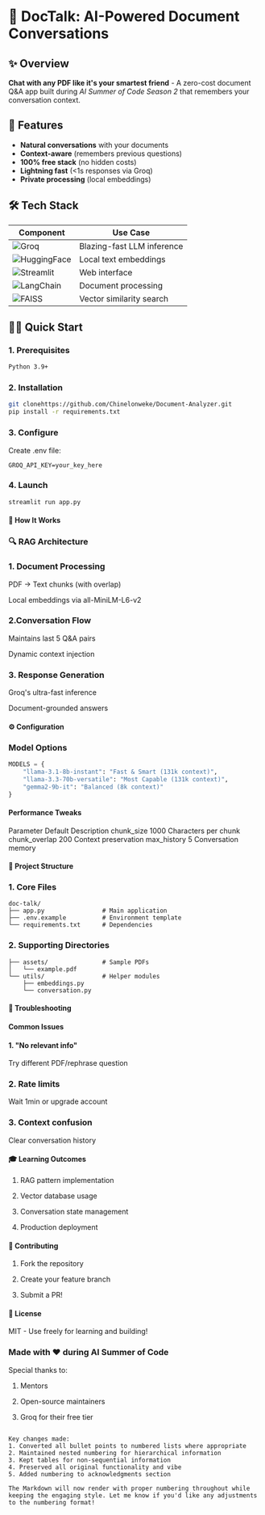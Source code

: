 # 🚀 DocTalk: AI-Powered Document Conversations

## ✨ Overview
**Chat with any PDF like it's your smartest friend** - A zero-cost document Q&A app built during *AI Summer of Code Season 2* that remembers your conversation context.

## 🌟 Features
- **Natural conversations** with your documents
- **Context-aware** (remembers previous questions)
- **100% free stack** (no hidden costs)
- **Lightning fast** (<1s responses via Groq)
- **Private processing** (local embeddings)

## 🛠️ Tech Stack
| Component       | Use Case                          |
|----------------|----------------------------------|
| ![Groq](https://img.shields.io/badge/Groq-FF6C37?style=for-the-badge) | Blazing-fast LLM inference |
| ![HuggingFace](https://img.shields.io/badge/HuggingFace-FFD21F?style=for-the-badge) | Local text embeddings |
| ![Streamlit](https://img.shields.io/badge/Streamlit-FF4B4B?style=for-the-badge) | Web interface |
| ![LangChain](https://img.shields.io/badge/LangChain-00A67E?style=for-the-badge) | Document processing |
| ![FAISS](https://img.shields.io/badge/FAISS-7289DA?style=for-the-badge) | Vector similarity search |

## 🏃‍♂️ Quick Start

### 1. Prerequisites
```bash
Python 3.9+
```
### 2. Installation
```bash
git clonehttps://github.com/Chinelonweke/Document-Analyzer.git
pip install -r requirements.txt
```

### 3. Configure
Create .env file:

``` env
GROQ_API_KEY=your_key_here
```

### 4. Launch
``` bash
streamlit run app.py
```

#### 🧠 How It Works
### 🔍 RAG Architecture
### 1. Document Processing

PDF → Text chunks (with overlap)

Local embeddings via all-MiniLM-L6-v2

### 2.Conversation Flow

Maintains last 5 Q&A pairs

Dynamic context injection

### 3. Response Generation

Groq's ultra-fast inference

Document-grounded answers

#### ⚙️ Configuration
### Model Options
```python
MODELS = {
    "llama-3.1-8b-instant": "Fast & Smart (131k context)",
    "llama-3.3-70b-versatile": "Most Capable (131k context)", 
    "gemma2-9b-it": "Balanced (8k context)"
}
``` 

#### Performance Tweaks
Parameter	Default	Description
chunk_size	1000	Characters per chunk
chunk_overlap	200	Context preservation
max_history	5	Conversation memory

#### 📂 Project Structure
### 1. Core Files

``` text
doc-talk/
├── app.py                # Main application
├── .env.example          # Environment template
└── requirements.txt      # Dependencies
```

### 2. Supporting Directories

``` text
├── assets/               # Sample PDFs
│   └── example.pdf
└── utils/                # Helper modules
    ├── embeddings.py
    └── conversation.py
```

#### 🚨 Troubleshooting
#### Common Issues
#### 1. "No relevant info"

Try different PDF/rephrase question

### 2. Rate limits

Wait 1min or upgrade account

### 3. Context confusion

Clear conversation history

#### 🎓 Learning Outcomes
1. RAG pattern implementation

2. Vector database usage

3. Conversation state management

4. Production deployment

####  🤝 Contributing
1. Fork the repository

2. Create your feature branch

3. Submit a PR!

#### 📜 License
MIT - Use freely for learning and building!

### Made with ❤️ during AI Summer of Code
Special thanks to:

1. Mentors

2. Open-source maintainers

3. Groq for their free tier

``` text

Key changes made:
1. Converted all bullet points to numbered lists where appropriate
2. Maintained nested numbering for hierarchical information
3. Kept tables for non-sequential information
4. Preserved all original functionality and vibe
5. Added numbering to acknowledgments section

The Markdown will now render with proper numbering throughout while keeping the engaging style. Let me know if you'd like any adjustments to the numbering format!
```
